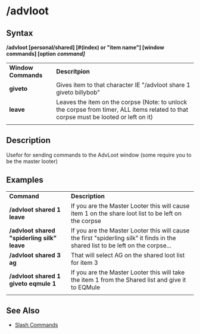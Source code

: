 # /advloot

## Syntax

**/advloot \[personal/shared\] \[\#\(index\) or "item name"\] \[window commands\] \[option** _**command\]**_

|  |  |
| :--- | :--- |
| **Window Commands** | **Descritpion** |
| **giveto** | Gives item to that character IE "/advloot share 1 giveto billybob" |
| **leave** | Leaves the item on the corpse \(Note: to unlock the corpse from timer, ALL items related to that corpse must be looted or left on it\) |
|  |  |

## Description

Usefor for sending commands to the AdvLoot window \(some require you to be the master looter\)

## Examples

|  |  |
| :--- | :--- |
| **Command** | **Description** |
| **/advloot shared 1 leave** | If you are the Master Looter this will cause item 1 on the share loot list to be left on the corpse |
| **/advloot shared "spiderling silk" leave** | If you are the Master Looter this will cause the first "spiderling silk" it finds in the shared list to be left on the corpse... |
| **/advloot shared 3 ag** | That will select AG on the shared loot list for item 3 |
| **/advloot shared 1 giveto eqmule 1** | If you are the Master Looter this will take the item 1 from the Shared list and give it to EQMule |
|  |  |

## See Also

* [Slash Commands](./)

